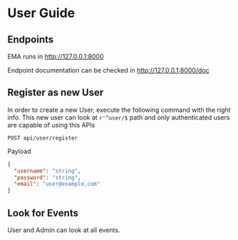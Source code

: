 # User Guide

## Endpoints

EMA runs in http://127.0.0.1:8000

Endpoint documentation can be checked in
http://127.0.0.1:8000/doc

## Register as new User

In order to create a new User,
execute the following command with the right info.
This new user can look at `r'^user/$` path and only authenticated users are capable of using this APIs
```
POST api/user/register
```
Payload

```json
{
  "username": "string",
  "password": "string",
  "email": "user@example.com"
}
```

## Look for Events

User and Admin can look at all events.














